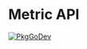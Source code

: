 # Metric API

[![PkgGoDev](https://pkg.go.dev/badge/github.com/grafana/opentelemetry-go/metric)](https://pkg.go.dev/github.com/grafana/opentelemetry-go/metric)
